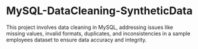 # MySQL-DataCleaning-SyntheticData
This project involves data cleaning in MySQL, addressing issues like missing values, invalid formats, duplicates, and inconsistencies in a sample employees dataset to ensure data accuracy and integrity.

